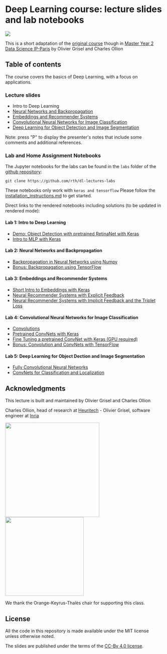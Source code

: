 # Deep Learning course: lecture slides and lab notebooks

<a href="https://mybinder.org/v2/gh/rth/dl-lectures-labs/master">
  <img src="https://mybinder.org/badge.svg" />
</a>

This is a short adaptation of the
[original course](https://github.com/m2dsupsdlclass/lectures-labs) though in
[Master Year 2 Data Science IP-Paris](https://www.ip-paris.fr/education/masters/mention-mathematiques-appliquees-statistiques/master-year-2-data-science)
by Olivier Grisel and Charles Ollion

## Table of contents

The course covers the basics of Deep Learning, with a focus on applications.

### Lecture slides

  - Intro to Deep Learning
  - [Neural Networks and Backpropagation](https://m2dsupsdlclass.github.io/lectures-labs/slides/02_backprop/index.html)
  - [Embeddings and Recommender Systems](https://m2dsupsdlclass.github.io/lectures-labs/slides/03_recommender_systems/index.html)
  - [Convolutional Neural Networks for Image Classification](https://m2dsupsdlclass.github.io/lectures-labs/slides/04_conv_nets/index.html)
  - [Deep Learning for Object Detection and Image Segmentation](https://m2dsupsdlclass.github.io/lectures-labs/slides/05_conv_nets_2/index.html)

Note: press "P" to display the presenter's notes that include some comments and
additional references.

### Lab and Home Assignment Notebooks

The Jupyter notebooks for the labs can be found in the `labs` folder of
the [github repository](https://github.com/rth/dl-lectures-labs/):

    git clone https://github.com/rth/dl-lectures-labs

These notebooks only work with `keras and tensorflow`
Please follow the [installation\_instructions.md](
https://github.com/rth/dl-lectures-labs/blob/master/installation_instructions.md)
to get started.

Direct links to the rendered notebooks including solutions (to be updated in rendered mode): 

#### Lab 1: Intro to Deep Learning

  - [Demo: Object Detection with pretrained RetinaNet with Keras](https://github.com/rth/dl-lectures-labs/blob/master/labs/01_keras/Demo_RetinaNet.ipynb)
  - [Intro to MLP with Keras](https://github.com/rth/dl-lectures-labs/blob/master/labs/01_keras/Intro%20Keras.ipynb)

#### Lab 2: Neural Networks and Backpropagation

  - [Backpropagation in Neural Networks using Numpy](https://github.com/rth/dl-lectures-labs/blob/master/labs/02_backprop/Backpropagation_numpy.ipynb)
  - [Bonus: Backpropagation using TensorFlow](https://github.com/rth/dl-lectures-labs/blob/master/labs/02_backprop/Backpropagation_tensorflow.ipynb)

#### Lab 3: Embeddings and Recommender Systems

  - [Short Intro to Embeddings with Keras](https://github.com/rth/dl-lectures-labs/blob/master/labs/03_neural_recsys/Short_Intro_to_Embeddings_with_Keras_rendered.ipynb)
  - [Neural Recommender Systems with Explicit Feedback](https://github.com/rth/dl-lectures-labs/blob/master/labs/03_neural_recsys/Explicit_Feedback_Neural_Recommender_System_rendered.ipynb)
  - [Neural Recommender Systems with Implicit Feedback and the Triplet Loss](https://github.com/rth/dl-lectures-labs/blob/master/labs/03_neural_recsys/Implicit_Feedback_Recsys_with_the_triplet_loss_rendered.ipynb)

#### Lab 4: Convolutional Neural Networks for Image Classification

  - [Convolutions](https://github.com/rth/dl-lectures-labs/blob/master/labs/04_conv_nets/Convolutions.ipynb)
  - [Pretrained ConvNets with Keras](https://github.com/rth/dl-lectures-labs/blob/master/labs/04_conv_nets/Pretrained_ConvNets_with_Keras_rendered.ipynb)
  - [Fine Tuning a pretrained ConvNet with Keras (GPU required)](https://github.com/rth/dl-lectures-labs/blob/master/labs/04_conv_nets/Fine_Tuning_Deep_CNNs_with_GPU_rendered.ipynb)
  - [Bonus: Convolution and ConvNets with TensorFlow](https://github.com/rth/dl-lectures-labs/blob/master/labs/04_conv_nets/ConvNets_with_TensorFlow_rendered.ipynb)

#### Lab 5: Deep Learning for Object Dection and Image Segmentation

  - [Fully Convolutional Neural Networks](https://github.com/rth/dl-lectures-labs/blob/master/labs/05_conv_nets_2/Fully_Convolutional_Neural_Networks_rendered.ipynb)
  - [ConvNets for Classification and Localization](https://github.com/rth/dl-lectures-labs/blob/master/labs/05_conv_nets_2/ConvNets_for_Classification_and_Localization_rendered.ipynb)

  
## Acknowledgments

This lecture is built and maintained by Olivier Grisel and Charles Ollion

Charles Ollion, head of research at [Heuritech](http://www.heuritech.com) -
Olivier Grisel, software engineer at
[Inria](https://team.inria.fr/parietal/en)

<a href="http://www.heuritech.com"><img src="slides/05_conv_nets_2/images/logo heuritech v2.png"
width="300"/></a> <a href="https://team.inria.fr/parietal/en"><img
src="slides/05_conv_nets_2/images/inria-logo.png" width="250"/></a>

We thank the  Orange-Keyrus-Thalès chair for supporting this class.

## License

All the code in this repository is made available under the MIT license
unless otherwise noted.

The slides are published under the terms of the [CC-By 4.0
license](https://creativecommons.org/licenses/by/4.0/).
